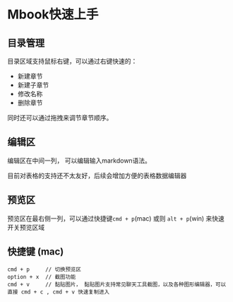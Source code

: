 # Mbook快速上手

## 目录管理

目录区域支持鼠标右键，可以通过右键快速的：

* 新建章节
* 新建子章节
* 修改名称
* 删除章节

同时还可以通过拖拽来调节章节顺序。

## 编辑区

编辑区在中间一列， 可以编辑输入markdown语法。

目前对表格的支持还不太友好，后续会增加方便的表格数据编辑器

## 预览区

预览区在最右侧一列，可以通过快捷键`cmd + p`(mac) 或则 `alt + p`(win) 来快速开关预览区域

## 快捷键 (mac)

```
cmd + p     // 切换预览区
option + x  // 截图功能
cmd + v     // 黏贴图片， 黏贴图片支持常见聊天工具截图，以及各种图形编辑器，可以直接 cmd + c , cmd + v 快速复制进入
```
